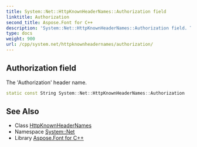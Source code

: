 ```yaml
---
title: System::Net::HttpKnownHeaderNames::Authorization field
linktitle: Authorization
second_title: Aspose.Font for C++
description: 'System::Net::HttpKnownHeaderNames::Authorization field. The ''Authorization'' header name in C++.'
type: docs
weight: 900
url: /cpp/system.net/httpknownheadernames/authorization/
---
```

## Authorization field


The 'Authorization' header name.

```cpp
static const String System::Net::HttpKnownHeaderNames::Authorization
```

## See Also

* Class [HttpKnownHeaderNames](../)
* Namespace [System::Net](../../)
* Library [Aspose.Font for C++](../../../)
